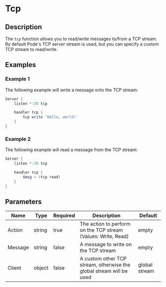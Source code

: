 # Tcp

## Description

The `tcp` function allows you to read/write messages to/from a TCP stream. By default Pode's TCP server stream is used, but you can specify a custom TCP stream to read/write.

## Examples

### Example 1

The following example will write a message onto the TCP stream:

```powershell
Server {
    listen *:30 tcp

    handler tcp {
        tcp write 'Hello, world!'
    }
}
```

### Example 2

The following example will read a message from the TCP stream:

```powershell
Server {
    listen *:30 tcp

    handler tcp {
        $msg = (tcp read)
    }
}
```

## Parameters

| Name | Type | Required | Description | Default |
| ---- | ---- | -------- | ----------- | ------- |
| Action | string | true | The action to perform on the TCP stream (Values: Write, Read) | empty |
| Message | string | false | A message to write on the TCP stream | empty |
| Client | object | false | A custom other TCP stream, otherwise the global stream will be used | global stream |
